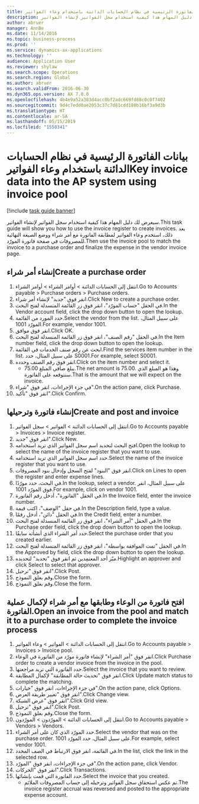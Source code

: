 ```yaml
---
title: بيانات الفاتورة الرئيسية في نظام الحسابات الدائنة باستخدام ‏‫وعاء الفواتير‬
description: سيعرض لك دليل المهام هذا كيفية استخدام سجل الفواتير لإنشاء الفواتير.
author: abruer
manager: AnnBe
ms.date: 11/14/2016
ms.topic: business-process
ms.prod: ''
ms.service: dynamics-ax-applications
ms.technology: ''
audience: Application User
ms.reviewer: shylaw
ms.search.scope: Operations
ms.search.region: Global
ms.author: abruer
ms.search.validFrom: 2016-06-30
ms.dyn365.ops.version: AX 7.0.0
ms.openlocfilehash: 4b4e9a52a383d4acc0bf2adc669fd88c0c0f7402
ms.sourcegitcommit: 9d4c7edd0ae2053c37c7d81cdd180b16bf3a9d3b
ms.translationtype: HT
ms.contentlocale: ar-SA
ms.lasthandoff: 05/15/2019
ms.locfileid: "1550341"
---
```

# <a name="key-invoice-data-into-the-ap-system-using-invoice-pool"></a><span data-ttu-id="8e119-103">بيانات الفاتورة الرئيسية في نظام الحسابات الدائنة باستخدام ‏‫وعاء الفواتير‬</span><span class="sxs-lookup"><span data-stu-id="8e119-103">Key invoice data into the AP system using invoice pool</span></span>

[!include [task guide banner](../../includes/task-guide-banner.md)]

<span data-ttu-id="8e119-104">سيعرض لك دليل المهام هذا كيفية استخدام سجل الفواتير لإنشاء الفواتير.</span><span class="sxs-lookup"><span data-stu-id="8e119-104">This task guide will show you how to use the invoice register to create invoices.</span></span>  <span data-ttu-id="8e119-105">بعد ذلك، استخدم وعاء الفواتير لمطابقة الفاتورة مع أمر شراء ووضع الصيغة النهائية للمصروفات في صفحة فاتورة المورّد.</span><span class="sxs-lookup"><span data-stu-id="8e119-105">Then use the invoice pool to match the invoice to a purchase order and finalize the expense in the vendor invoice page.</span></span>


## <a name="create-a-purchase-order"></a><span data-ttu-id="8e119-106">إنشاء أمر شراء</span><span class="sxs-lookup"><span data-stu-id="8e119-106">Create a purchase order</span></span>
1. <span data-ttu-id="8e119-107">انتقل إلى الحسابات الدائنة > أوامر الشراء > أوامر الشراء.</span><span class="sxs-lookup"><span data-stu-id="8e119-107">Go to Accounts payable > Purchase orders > Purchase orders.</span></span>
2. <span data-ttu-id="8e119-108">انقر فوق "جديد" لإنشاء أمر شراء.</span><span class="sxs-lookup"><span data-stu-id="8e119-108">Click New to create a purchase order.</span></span>
3. <span data-ttu-id="8e119-109">في الحقل "حساب المورّد‬"، انقر فوق زر القائمة المنسدلة لفتح البحث.</span><span class="sxs-lookup"><span data-stu-id="8e119-109">In the Vendor account field, click the drop down button to open the lookup.</span></span>
4. <span data-ttu-id="8e119-110">حدد المورد من القائمة.</span><span class="sxs-lookup"><span data-stu-id="8e119-110">Select the vendor from the list.</span></span> <span data-ttu-id="8e119-111">على سبيل المثال، المورّد 1001.</span><span class="sxs-lookup"><span data-stu-id="8e119-111">For example, vendor 1001.</span></span>
5. <span data-ttu-id="8e119-112">انقر فوق موافق.</span><span class="sxs-lookup"><span data-stu-id="8e119-112">Click OK.</span></span>
6. <span data-ttu-id="8e119-113">في الحقل "رقم الصنف"، انقر فوق زر القائمة المنسدلة لفتح البحث.</span><span class="sxs-lookup"><span data-stu-id="8e119-113">In the Item number field, click the drop down button to open the lookup.</span></span>
7. <span data-ttu-id="8e119-114">ابحث عن رقم صنف الخدمات في القائمة.</span><span class="sxs-lookup"><span data-stu-id="8e119-114">Find the services item number in the list.</span></span> <span data-ttu-id="8e119-115">على سبيل المثال، حدد S0001.</span><span class="sxs-lookup"><span data-stu-id="8e119-115">For example, select S0001.</span></span>
8. <span data-ttu-id="8e119-116">انقر فوق رقم الصنف وحدده.</span><span class="sxs-lookup"><span data-stu-id="8e119-116">Click on the item number and select it.</span></span>
    * <span data-ttu-id="8e119-117">يبلغ صافي المبلغ 75.00.</span><span class="sxs-lookup"><span data-stu-id="8e119-117">The net amount is 75.00.</span></span>  <span data-ttu-id="8e119-118">وهذا هو المبلغ الذي سنتوقعه على الفاتورة.</span><span class="sxs-lookup"><span data-stu-id="8e119-118">That is the amount that we will expect on the invoice.</span></span>  
9. <span data-ttu-id="8e119-119">في جزء الإجراءات، انقر فوق "شراء‬".</span><span class="sxs-lookup"><span data-stu-id="8e119-119">On the action pane, click Purchase.</span></span>
10. <span data-ttu-id="8e119-120">انقر فوق "تأكيد".</span><span class="sxs-lookup"><span data-stu-id="8e119-120">Click Confirm.</span></span>

## <a name="create-and-post-and-invoice"></a><span data-ttu-id="8e119-121">إنشاء فاتورة وترحيلها</span><span class="sxs-lookup"><span data-stu-id="8e119-121">Create and post and invoice</span></span>
1. <span data-ttu-id="8e119-122">انتقل إلى الحسابات الدائنة > الفواتير > سجل الفواتير.</span><span class="sxs-lookup"><span data-stu-id="8e119-122">Go to Accounts payable > Invoices > Invoice register.</span></span>
2. <span data-ttu-id="8e119-123">انقر فوق "جديد".</span><span class="sxs-lookup"><span data-stu-id="8e119-123">Click New.</span></span>
3. <span data-ttu-id="8e119-124">افتح البحث لتحديد اسم سجل الفواتير الذي تريد استخدامه.</span><span class="sxs-lookup"><span data-stu-id="8e119-124">Open the lookup to select the name of the invoice register that you want to use.</span></span>
4. <span data-ttu-id="8e119-125">حدد اسم سجل الفواتير الذي تريد استخدامه.</span><span class="sxs-lookup"><span data-stu-id="8e119-125">Select the name of the invoice register that you want to use.</span></span>
5. <span data-ttu-id="8e119-126">انقر فوق "البنود‬" لفتح السجل وإدخال بنود المصروفات.</span><span class="sxs-lookup"><span data-stu-id="8e119-126">Click on Lines to open the register and enter expense lines.</span></span>
6. <span data-ttu-id="8e119-127">في البحث، حدد مورّدًا.</span><span class="sxs-lookup"><span data-stu-id="8e119-127">In the lookup, select a vendor.</span></span> <span data-ttu-id="8e119-128">على سبيل المثال، انقر فوق المورّد 1001.</span><span class="sxs-lookup"><span data-stu-id="8e119-128">For example, click on vendor 1001.</span></span>
7. <span data-ttu-id="8e119-129">في الحقل "الفاتورة"، أدخل رقم الفاتورة.</span><span class="sxs-lookup"><span data-stu-id="8e119-129">In the Invoice field, enter the invoice number.</span></span>
8. <span data-ttu-id="8e119-130">في حقل "الوصف"، اكتب قيمة.</span><span class="sxs-lookup"><span data-stu-id="8e119-130">In the Description field, type a value.</span></span>
9. <span data-ttu-id="8e119-131">في الحقل "دائن"، أدخل رقمًا.</span><span class="sxs-lookup"><span data-stu-id="8e119-131">In the Credit field, enter a number.</span></span>
10. <span data-ttu-id="8e119-132">في الحقل "أمر الشراء"، انقر فوق زر القائمة المنسدلة لفتح البحث.</span><span class="sxs-lookup"><span data-stu-id="8e119-132">In the Purchase order field, click the drop down button to open the lookup.</span></span>
11. <span data-ttu-id="8e119-133">حدد أمر الشراء الذي أنشأته سابقًا.</span><span class="sxs-lookup"><span data-stu-id="8e119-133">Select the purchase order that you created earlier.</span></span>
12. <span data-ttu-id="8e119-134">في الحقل "تمت الموافقة بواسطة‬"، انقر فوق زر القائمة المنسدلة لفتح البحث.</span><span class="sxs-lookup"><span data-stu-id="8e119-134">In the Approved by field, click the drop down button to open the lookup.</span></span>
13. <span data-ttu-id="8e119-135">ميّز أحد المعتمِدين ثم انقر فوق "تحديد" لتحديده.</span><span class="sxs-lookup"><span data-stu-id="8e119-135">Highlight an approver and click Select to select that approver.</span></span>
14. <span data-ttu-id="8e119-136">انقر فوق "ترحيل".</span><span class="sxs-lookup"><span data-stu-id="8e119-136">Click Post.</span></span>
15. <span data-ttu-id="8e119-137">وقم بغلق النموذج.</span><span class="sxs-lookup"><span data-stu-id="8e119-137">Close the form.</span></span>
16. <span data-ttu-id="8e119-138">وقم بغلق النموذج.</span><span class="sxs-lookup"><span data-stu-id="8e119-138">Close the form.</span></span>

## <a name="open-an-invoice-from-the-pool-and-match-it-to-a-purchase-order-to-complete-the-invoice-process"></a><span data-ttu-id="8e119-139">افتح فاتورة من الوعاء وطابقها مع أمر شراء لإكمال عملية الفاتورة.</span><span class="sxs-lookup"><span data-stu-id="8e119-139">Open an invoice from the pool and match it to a purchase order to complete the invoice process</span></span>
1. <span data-ttu-id="8e119-140">انتقل إلى الحسابات الدائنة > الفواتير > وعاء الفواتير‬.</span><span class="sxs-lookup"><span data-stu-id="8e119-140">Go to Accounts payable > Invoices > Invoice pool.</span></span>
2. <span data-ttu-id="8e119-141">انقر فوق "أمر الشراء" لإنشاء فاتورة مورّد من الفاتورة في الوعاء.</span><span class="sxs-lookup"><span data-stu-id="8e119-141">Click Purchase order to create a vendor invoice from the invoice in the pool.</span></span>
3. <span data-ttu-id="8e119-142">حدد الفاتورة التي تريد مراجعتها.</span><span class="sxs-lookup"><span data-stu-id="8e119-142">Select the invoice that you want to review.</span></span>
4. <span data-ttu-id="8e119-143">انقر فوق "تحديث حالة المطابقة‬" لإكمال المطابقة.</span><span class="sxs-lookup"><span data-stu-id="8e119-143">Click Update match status to complete the matching.</span></span>
5. <span data-ttu-id="8e119-144">في جزء الإجراءات، انقر فوق "خيارات".</span><span class="sxs-lookup"><span data-stu-id="8e119-144">On the action pane, click Options.</span></span>
6. <span data-ttu-id="8e119-145">انقر فوق "تغيير طريقة العرض‬".</span><span class="sxs-lookup"><span data-stu-id="8e119-145">Click Change view.</span></span>
7. <span data-ttu-id="8e119-146">انقر فوق "عرض الشبكة".</span><span class="sxs-lookup"><span data-stu-id="8e119-146">Click Grid view.</span></span>
8. <span data-ttu-id="8e119-147">انقر فوق "ترحيل".</span><span class="sxs-lookup"><span data-stu-id="8e119-147">Click Post.</span></span>
9. <span data-ttu-id="8e119-148">وقم بغلق النموذج.</span><span class="sxs-lookup"><span data-stu-id="8e119-148">Close the form.</span></span>
10. <span data-ttu-id="8e119-149">انتقل إلى الحسابات الدائنة > المورّدون > المورّدون.</span><span class="sxs-lookup"><span data-stu-id="8e119-149">Go to Accounts payable > Vendors > Vendors.</span></span>
11. <span data-ttu-id="8e119-150">حدد المورّد الذي كان على أمر الشراء.</span><span class="sxs-lookup"><span data-stu-id="8e119-150">Select the vendor that was on the purchase order.</span></span> <span data-ttu-id="8e119-151">على سبيل المثال، حدد المورّد 1001.</span><span class="sxs-lookup"><span data-stu-id="8e119-151">For example, select vendor 1001.</span></span>
12. <span data-ttu-id="8e119-152">في القائمة، انقر فوق الارتباط في الصف المحدد.</span><span class="sxs-lookup"><span data-stu-id="8e119-152">In the list, click the link in the selected row.</span></span>
13. <span data-ttu-id="8e119-153">في جزء الإجراءات، انقر فوق "المورّد".</span><span class="sxs-lookup"><span data-stu-id="8e119-153">On the action pane, click Vendor.</span></span>
14. <span data-ttu-id="8e119-154">انقر فوق "الحركات".</span><span class="sxs-lookup"><span data-stu-id="8e119-154">Click Transactions.</span></span>
15. <span data-ttu-id="8e119-155">حدد الفاتورة التي قمت بإنشائها.</span><span class="sxs-lookup"><span data-stu-id="8e119-155">Select the invoice that you created.</span></span>
    * <span data-ttu-id="8e119-156">تم عكس استحقاق سجل الفواتير وترحيله إلى حساب المصروفات الملائم.</span><span class="sxs-lookup"><span data-stu-id="8e119-156">The invoice register accrual was reversed and posted to the appropriate expense account.</span></span>  

